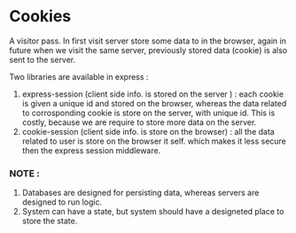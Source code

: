 # Cookies

A visitor pass. In first visit server store some data to in the browser, again in future when we visit the same server, previously stored data (cookie) is also sent to the server.

Two libraries are available in express :

1. express-session (client side info. is stored on the server ) :
   each cookie is given a unique id and stored on the browser, whereas the data related to corrosponding cookie is store on the server, with unique id. This is costly, because we are require to store more data on the server.
2. cookie-session (client side info. is store on the browser) :
   all the data related to user is store on the browser it self. which makes it less secure then the express session middleware.

### NOTE :

1. Databases are designed for persisting data, whereas servers are designed to run logic.
2. System can have a state, but system should have a designeted place to store the state.
